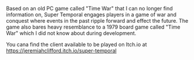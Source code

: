 Based on an old PC game called "Time War" that I can no longer find information on, Super Temporal engages players in a game of war and conquest where events in the past ripple forward and effect the future.
The game also bares heavy resemblance to a 1979 board game called "Time War" which I did not know about during development.

You cana find the client available to be played on Itch.io at https://jeremiahclifford.itch.io/super-temporal